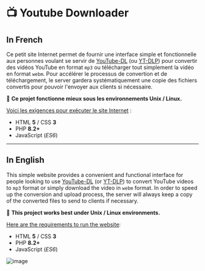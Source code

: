 # 📺 Youtube Downloader

## In French

Ce petit site Internet permet de fournir une interface simple et fonctionnelle aux personnes voulant se servir de [YouTube-DL](https://github.com/ytdl-org/youtube-dl) (ou [YT-DLP](https://github.com/yt-dlp/yt-dlp)) pour convertir des vidéos YouTube en format `mp3` ou télécharger tout simplement la vidéo en format `webm`. Pour accélérer le processus de convertion et de téléchargement, le server gardera systématiquement une copie des fichiers convertis pour pouvoir l'envoyer aux clients si nécessaire.

🐧 **Ce projet fonctionne mieux sous les environnements Unix / Linux.**

<ins>Voici les exigences pour exécuter le site Internet</ins> :
* HTML **5** / CSS **3**
* PHP **8.2+**
* JavaScript (*ES6*)

___

## In English

This simple website provides a convenient and functional interface for people looking to use [YouTube-DL](https://github.com/ytdl-org/youtube-dl) (or [YT-DLP](https://github.com/yt-dlp/yt-dlp)) to convert YouTube videos to `mp3` format or simply download the video in `webm` format. In order to speed up the conversion and upload process, the server will always keep a copy of the converted files to send to clients if necessary.

🐧 **This project works best under Unix / Linux environments.**

<ins>Here are the requirements to run the website</ins>:
* HTML **5** / CSS **3**
* PHP **8.2+**
* JavaScript (*ES6*)

![image](https://user-images.githubusercontent.com/26360935/190904189-22ef0ab2-5f48-4b80-827d-2d44c0498453.png)